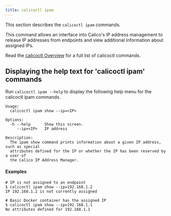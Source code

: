 ```yaml
---
title: calicoctl ipam
---
```


This section describes the `calicoctl ipam` commands.

This command allows an interface into Calico's IP address management to release
IP addresses from endpoints and view additional information about assigned IPs.

Read the [calicoctl Overview]({{site.baseurl}}/{{page.version}}/reference/calicoctl) for a full list of calicoctl commands.

## Displaying the help text for 'calicoctl ipam' commands

Run `calicoctl ipam --help` to display the following help menu for the
calicoctl ipam commands.

```
Usage:
  calicoctl ipam show --ip=<IP>

Options:
  -h --help      Show this screen.
     --ip=<IP>   IP address

Description:
  The ipam show command prints information about a given IP address, such as special
  attributes defined for the IP or whether the IP has been reserved by a user of
  the Calico IP Address Manager.
```

#### Examples

```
# IP is not assigned to an endpoint
$ calicoctl ipam show --ip=192.168.1.2
IP 192.168.1.2 is not currently assigned

# Basic Docker container has the assigned IP
$ calicoctl ipam show --ip=192.168.1.1
No attributes defined for 192.168.1.1
```
